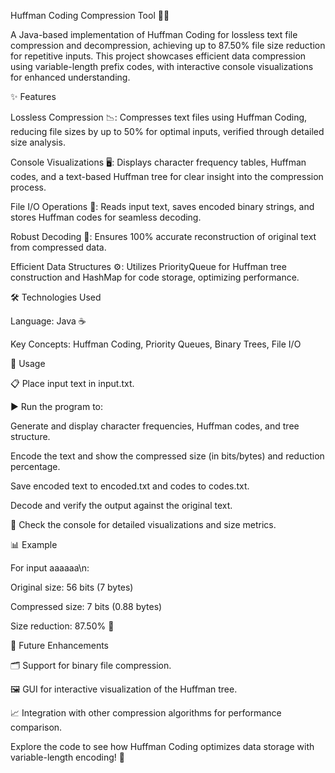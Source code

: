 Huffman Coding Compression Tool 📜💾

A Java-based implementation of Huffman Coding for lossless text file compression and decompression, achieving up to 87.50% file size reduction for repetitive inputs. This project showcases efficient data compression using variable-length prefix codes, with interactive console visualizations for enhanced understanding.

✨ Features





Lossless Compression 📉: Compresses text files using Huffman Coding, reducing file sizes by up to 50% for optimal inputs, verified through detailed size analysis.



Console Visualizations 🖥️: Displays character frequency tables, Huffman codes, and a text-based Huffman tree for clear insight into the compression process.



File I/O Operations 📂: Reads input text, saves encoded binary strings, and stores Huffman codes for seamless decoding.



Robust Decoding 🔄: Ensures 100% accurate reconstruction of original text from compressed data.



Efficient Data Structures ⚙️: Utilizes PriorityQueue for Huffman tree construction and HashMap for code storage, optimizing performance.

🛠️ Technologies Used





Language: Java ☕



Key Concepts: Huffman Coding, Priority Queues, Binary Trees, File I/O

🚀 Usage





📋 Place input text in input.txt.



▶️ Run the program to:





Generate and display character frequencies, Huffman codes, and tree structure.



Encode the text and show the compressed size (in bits/bytes) and reduction percentage.



Save encoded text to encoded.txt and codes to codes.txt.



Decode and verify the output against the original text.



👀 Check the console for detailed visualizations and size metrics.

📊 Example

For input aaaaaa\n:





Original size: 56 bits (7 bytes)



Compressed size: 7 bits (0.88 bytes)



Size reduction: 87.50% 🎉

🌟 Future Enhancements





🗂️ Support for binary file compression.



🖼️ GUI for interactive visualization of the Huffman tree.



📈 Integration with other compression algorithms for performance comparison.

Explore the code to see how Huffman Coding optimizes data storage with variable-length encoding! 🚀
